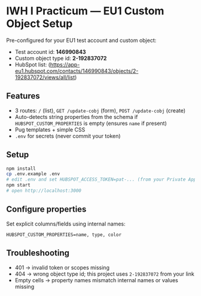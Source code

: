 # IWH I Practicum — EU1 Custom Object Setup

Pre-configured for your EU1 test account and custom object:
- Test account id: **146990843**
- Custom object type id: **2-192837072**
- HubSpot list: (https://app-eu1.hubspot.com/contacts/146990843/objects/2-192837072/views/all/list)

## Features
- 3 routes: `/` (list), `GET /update-cobj` (form), `POST /update-cobj` (create)
- Auto-detects string properties from the schema if `HUBSPOT_CUSTOM_PROPERTIES` is empty (ensures `name` if present)
- Pug templates + simple CSS
- `.env` for secrets (never commit your token)

## Setup
```bash
npm install
cp .env.example .env
# edit .env and set HUBSPOT_ACCESS_TOKEN=pat-... (from your Private App)
npm start
# open http://localhost:3000
```

## Configure properties
Set explicit columns/fields using internal names:
```
HUBSPOT_CUSTOM_PROPERTIES=name, type, color
```

## Troubleshooting
- 401 → invalid token or scopes missing
- 404 → wrong object type id; this project uses `2-192837072` from your link
- Empty cells → property names mismatch internal names or values missing
